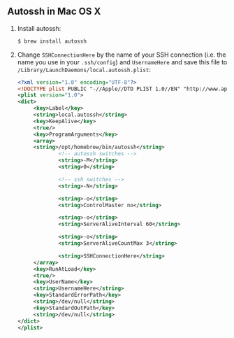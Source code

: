 Autossh in Mac OS X
-------------------

1. Install autossh:
   ```bash
   $ brew install autossh
   ```

2. Change `SSHConnectionHere` by the name of your SSH connection (i.e. the name you use in your `.ssh/config`) and `UsernameHere` and save this file to `/Library/LaunchDaemons/local.autossh.plist`:

   ```xml
   <?xml version="1.0" encoding="UTF-8"?>
   <!DOCTYPE plist PUBLIC "-//Apple//DTD PLIST 1.0//EN" "http://www.apple.com/DTDs/PropertyList-1.0.dtd">
   <plist version="1.0">
   <dict>
        <key>Label</key>
        <string>local.autossh</string>
        <key>KeepAlive</key>
        <true/>
        <key>ProgramArguments</key>
        <array>
        <string>/opt/homebrew/bin/autossh</string>
                <!-- autossh switches -->
                <string>-M</string>
                <string>0</string>

                <!-- ssh switches -->
                <string>-N</string>

                <string>-o</string>
                <string>ControlMaster no</string>

                <string>-o</string>
                <string>ServerAliveInterval 60</string>

                <string>-o</string>
                <string>ServerAliveCountMax 3</string>

                <string>SSHConnectionHere</string>
        </array>
        <key>RunAtLoad</key>
        <true/>
        <key>UserName</key>
        <string>UsernameHere</string>
        <key>StandardErrorPath</key>
        <string>/dev/null</string>
        <key>StandardOutPath</key>
        <string>/dev/null</string>
   </dict>
   </plist>
   ```
